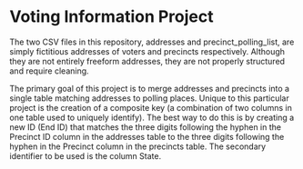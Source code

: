 # Voting Information Project
The two CSV files in this repository, addresses and precinct_polling_list, are simply fictitious addresses of voters and precincts respectively.  Although they are not entirely freeform addresses, they are not properly structured and require cleaning.

The primary goal of this project is to merge addresses and precincts into a single table matching addresses to polling places.  Unique to this particular project is the creation of a composite key (a combination of two columns in one table used to uniquely identify).  The best way to do this is by creating a new ID (End ID) that matches the three digits following the hyphen in the Precinct ID column in the addresses table to the three digits following the hyphen in the Precinct column in the precincts table.  The secondary identifier to be used is the column State.
